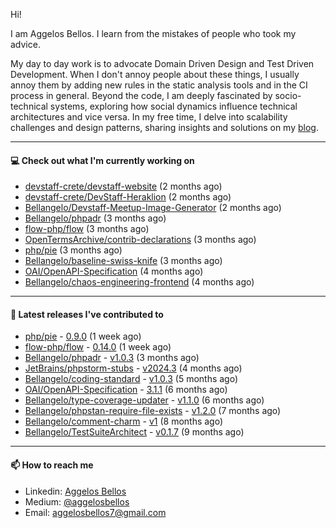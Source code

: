 Hi!

I am Aggelos Bellos. I learn from the mistakes of people who took my advice.

My day to day work is to advocate Domain Driven Design and Test Driven Development. When I don't annoy people about these things, I usually annoy them by adding new rules in the static analysis tools and in the CI process in general.
Beyond the code, I am deeply fascinated by socio-technical systems, exploring how social dynamics influence technical architectures and vice versa.
In my free time, I delve into scalability challenges and design patterns, sharing insights and solutions on my [blog](https://medium.com/@aggelosbellos).

---

#### 💻 Check out what I'm currently working on

- [devstaff-crete/devstaff-website](https://github.com/devstaff-crete/devstaff-website) (2 months ago)
- [devstaff-crete/DevStaff-Heraklion](https://github.com/devstaff-crete/DevStaff-Heraklion) (2 months ago)
- [Bellangelo/Devstaff-Meetup-Image-Generator](https://github.com/Bellangelo/Devstaff-Meetup-Image-Generator) (2 months ago)
- [Bellangelo/phpadr](https://github.com/Bellangelo/phpadr) (3 months ago)
- [flow-php/flow](https://github.com/flow-php/flow) (3 months ago)
- [OpenTermsArchive/contrib-declarations](https://github.com/OpenTermsArchive/contrib-declarations) (3 months ago)
- [php/pie](https://github.com/php/pie) (3 months ago)
- [Bellangelo/baseline-swiss-knife](https://github.com/Bellangelo/baseline-swiss-knife) (3 months ago)
- [OAI/OpenAPI-Specification](https://github.com/OAI/OpenAPI-Specification) (4 months ago)
- [Bellangelo/chaos-engineering-frontend](https://github.com/Bellangelo/chaos-engineering-frontend) (4 months ago)

---

#### 🔭 Latest releases I've contributed to

- [php/pie](https://github.com/php/pie) - [0.9.0](https://github.com/php/pie/releases/tag/0.9.0) (1 week ago)
- [flow-php/flow](https://github.com/flow-php/flow) - [0.14.0](https://github.com/flow-php/flow/releases/tag/0.14.0) (1 week ago)
- [Bellangelo/phpadr](https://github.com/Bellangelo/phpadr) - [v1.0.3](https://github.com/Bellangelo/phpadr/releases/tag/v1.0.3) (3 months ago)
- [JetBrains/phpstorm-stubs](https://github.com/JetBrains/phpstorm-stubs) - [v2024.3](https://github.com/JetBrains/phpstorm-stubs/releases/tag/v2024.3) (4 months ago)
- [Bellangelo/coding-standard](https://github.com/Bellangelo/coding-standard) - [v1.0.3](https://github.com/Bellangelo/coding-standard/releases/tag/v1.0.3) (5 months ago)
- [OAI/OpenAPI-Specification](https://github.com/OAI/OpenAPI-Specification) - [3.1.1](https://github.com/OAI/OpenAPI-Specification/releases/tag/3.1.1) (6 months ago)
- [Bellangelo/type-coverage-updater](https://github.com/Bellangelo/type-coverage-updater) - [v1.1.0](https://github.com/Bellangelo/type-coverage-updater/releases/tag/v1.1.0) (6 months ago)
- [Bellangelo/phpstan-require-file-exists](https://github.com/Bellangelo/phpstan-require-file-exists) - [v1.2.0](https://github.com/Bellangelo/phpstan-require-file-exists/releases/tag/v1.2.0) (7 months ago)
- [Bellangelo/comment-charm](https://github.com/Bellangelo/comment-charm) - [v1](https://github.com/Bellangelo/comment-charm/releases/tag/v1) (8 months ago)
- [Bellangelo/TestSuiteArchitect](https://github.com/Bellangelo/TestSuiteArchitect) - [v0.1.7](https://github.com/Bellangelo/TestSuiteArchitect/releases/tag/v0.1.7) (9 months ago)

---

#### 📫 How to reach me

- Linkedin: [Aggelos Bellos](https://www.linkedin.com/in/aggelos-bellos/)
- Medium: [@aggelosbellos](https://medium.com/@aggelosbellos)
- Email: [aggelosbellos7@gmail.com](mailto:aggelosbellos7@gmail.com)